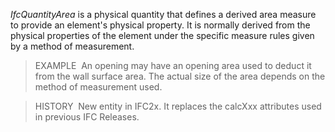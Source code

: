 _IfcQuantityArea_ is a physical quantity that defines a derived area measure to provide an element's physical property. It is normally derived from the physical properties of the element under the specific measure rules given by a method of measurement.

> EXAMPLE&nbsp; An opening may have an opening area used to deduct it from the wall surface area. The actual size of the area depends on the method of measurement used.

> HISTORY&nbsp; New entity in IFC2x. It replaces the calcXxx attributes used in previous IFC Releases.

